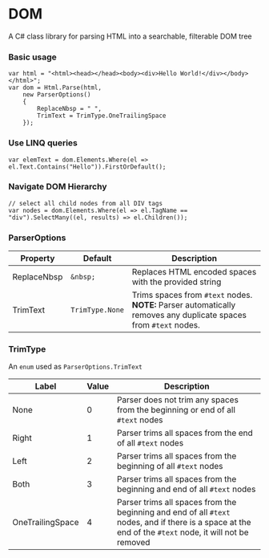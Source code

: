 # DOM
A C# class library for parsing HTML into a searchable, filterable DOM tree

### Basic usage
```
var html = "<html><head></head><body><div>Hello World!</div></body></html>";
var dom = Html.Parse(html, 
	new ParserOptions()
	{
		ReplaceNbsp = " ",
		TrimText = TrimType.OneTrailingSpace
	});
```

### Use LINQ queries
```
var elemText = dom.Elements.Where(el => el.Text.Contains("Hello")).FirstOrDefault();
```
### Navigate DOM Hierarchy
```
// select all child nodes from all DIV tags
var nodes = dom.Elements.Where(el => el.TagName == "div").SelectMany((el, results) => el.Children());
```

### ParserOptions

|Property|Default|Description|
|---|---|---|
|ReplaceNbsp|`&nbsp;`|Replaces HTML encoded spaces with the provided string|
|TrimText|`TrimType.None`|Trims spaces from `#text` nodes. **NOTE:** Parser automatically removes any duplicate spaces from `#text` nodes.|

### TrimType
An `enum` used as `ParserOptions.TrimText`

|Label|Value|Description|
|---|---|---|
|None|0|Parser does not trim any spaces from the beginning or end of all `#text` nodes|
|Right|1|Parser trims all spaces from the end of all `#text` nodes|
|Left|2|Parser trims all spaces from the beginning of all `#text` nodes|
|Both|3|Parser trims all spaces from the beginning and end of all `#text` nodes|
|OneTrailingSpace|4|Parser trims all spaces from the beginning and end of all `#text` nodes, and if there is a space at the end of the `#text` node, it will not be removed|